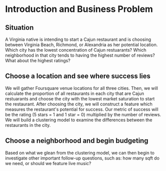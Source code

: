 # Introduction and Business Problem

## Situation

A Virginia native is intending to start a Cajun restaurant and is choosing between Virginia Beach, Richmond, or Alexandria as her potential location. 
Which city has the lowest concentration of Cajun restuarants? Which neighborhood in that city tends to having the highest number of reviews? What about the highest ratings?

## Choose a location and see where success lies

We will gather Foursquare venue locations for all three cities. Then, we will calculate the proportion of all restaurants in each city that are Cajun restuarants and choose the city 
with the lowest market saturation to start the restaurant. After choosing the city, we will construct a feature which measures the restaurant's potential for success. Our metric of success will be 
the rating (5 stars = 1 and 1 star = 0) multiplied by the number of reviews. We will build a clustering model to examine the differences between the restaurants in the city.

## Choose a neighborhood and begin budgeting

Based on what we glean from the clustering model, we can then begin to investigate other important follow-up questions, such as: how many sqft do we need, or should we feature live music?
